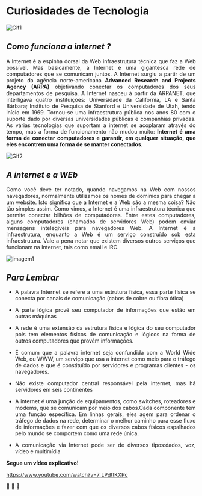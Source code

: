 <div style="text-align: justify">

# **Curiosidades de Tecnologia**

![Gif1](https://giffiles.alphacoders.com/209/209661.gif)


## _Como funciona a internet ?_ 

A Internet é a espinha dorsal da Web infraestrutura técnica que faz a Web possível. Mas basicamente, a Internet é uma gigantesca rede de computadores que se comunicam juntos.
A Internet surgiu a partir de um projeto da agência norte-americana **Advanced Research and Projects Agency (ARPA)** objetivando conectar os computadores dos seus departamentos de pesquisa. A Internet nasceu à partir da ARPANET, que interligava quatro instituições: Universidade da Califórnia, LA e Santa Bárbara; Instituto de Pesquisa de Stanford e Universidade de Utah, tendo início em 1969. 
Tornou-se uma infraestrutura pública nos anos 80 com o suporte dado por diversas universidades públicas e companhias privadas. As várias tecnologias que suportam a internet se acoplaram através do tempo, mas a forma de funcionamento não mudou muito: **Internet é uma forma de conectar computadores e garantir, em qualquer situação, que eles encontrem uma forma de se manter conectados**.


![Gif2](https://i.pinimg.com/originals/11/df/58/11df58e8d717e9358c502a66156ed374.gif)



## _A internet e a WEb_

Como você deve ter notado, quando navegamos na Web com nossos navegadores, normalmente utilizamos os nomes de domínios para chegar a um website. Isto significa que a Internet e a Web são a mesma coisa? Não tão simples assim. Como vimos, a Internet é uma infraestrutura técnica que permite conectar bilhões de computadores. Entre estes computadores, alguns computadores (chamados de servidores Web) podem enviar mensagens intelegíveis para navegadores Web. A Internet é a infraestrutura, enquanto a Web é um serviço construído sob esta infraestrutura. Vale a pena notar que existem diversos outros serviços que funcionam na Internet, tais como email e IRC.

![imagem1](https://i.pinimg.com/originals/20/f4/62/20f462fca3cc4b5921e1fc4e0e496727.png)


## _Para Lembrar_ 

* A palavra Internet se refere a uma estrutura física, essa parte física se conecta por canais de comunicação (cabos de cobre ou fibra ótica)

* A parte lógica provê seu computador de informações que estão em outras máquinas

* A rede é uma extensão da estrutura física e lógica do seu computador pois tem elementos físicos de comunicação e lógicos na forma de outros computadores que provêm informações.

* É comum que a palavra internet seja confundida com a World Wide Web, ou WWW, um serviço que usa a internet como meio para o tráfego de dados e que é constituído por servidores e programas clientes - os navegadores.

* Não existe computador central responsável pela internet, mas há servidores em seis continentes

* A internet é uma junção de equipamentos, como switches, roteadores e modems, que se comunicam por meio dos cabos.Cada componente tem uma função específica. Em linhas gerais, eles agem para ordenar o tráfego de dados na rede, determinar o melhor caminho para esse fluxo de informações e fazer com que os diversos cabos físicos espalhados pelo mundo se comportem como uma rede única.

* A comunicação via Internet pode ser de diversos tipos:dados, voz, vídeo e multimídia


**Segue um vídeo explicativo!**

https://www.youtube.com/watch?v=7_LPdttKXPc




:clap: :clap: :clap:




